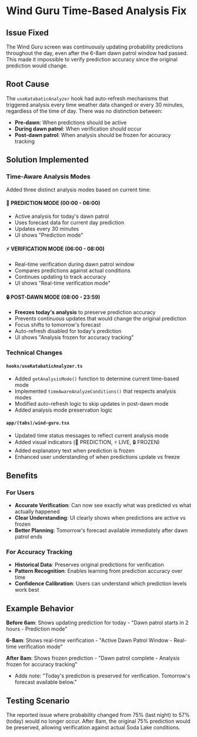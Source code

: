 # Wind Guru Time-Based Analysis Fix

## Issue Fixed
The Wind Guru screen was continuously updating probability predictions throughout the day, even after the 6-8am dawn patrol window had passed. This made it impossible to verify prediction accuracy since the original prediction would change.

## Root Cause
The `useKatabaticAnalyzer` hook had auto-refresh mechanisms that triggered analysis every time weather data changed or every 30 minutes, regardless of the time of day. There was no distinction between:
- **Pre-dawn**: When predictions should be active
- **During dawn patrol**: When verification should occur  
- **Post-dawn patrol**: When analysis should be frozen for accuracy tracking

## Solution Implemented

### Time-Aware Analysis Modes
Added three distinct analysis modes based on current time:

#### 🔮 PREDICTION MODE (00:00 - 06:00)
- Active analysis for today's dawn patrol
- Uses forecast data for current day prediction  
- Updates every 30 minutes
- UI shows "Prediction mode"

#### ⚡ VERIFICATION MODE (06:00 - 08:00) 
- Real-time verification during dawn patrol window
- Compares predictions against actual conditions
- Continues updating to track accuracy
- UI shows "Real-time verification mode"

#### 🔒 POST-DAWN MODE (08:00 - 23:59)
- **Freezes today's analysis** to preserve prediction accuracy
- Prevents continuous updates that would change the original prediction
- Focus shifts to tomorrow's forecast
- Auto-refresh disabled for today's prediction
- UI shows "Analysis frozen for accuracy tracking"

### Technical Changes

#### `hooks/useKatabaticAnalyzer.ts`
- Added `getAnalysisMode()` function to determine current time-based mode
- Implemented `timeAwareAnalyzeConditions()` that respects analysis modes
- Modified auto-refresh logic to skip updates in post-dawn mode
- Added analysis mode preservation logic

#### `app/(tabs)/wind-guru.tsx`
- Updated time status messages to reflect current analysis mode
- Added visual indicators (🔮 PREDICTION, ⚡ LIVE, 🔒 FROZEN)
- Added explanatory text when prediction is frozen
- Enhanced user understanding of when predictions update vs freeze

## Benefits

### For Users
- **Accurate Verification**: Can now see exactly what was predicted vs what actually happened
- **Clear Understanding**: UI clearly shows when predictions are active vs frozen
- **Better Planning**: Tomorrow's forecast available immediately after dawn patrol ends

### For Accuracy Tracking
- **Historical Data**: Preserves original predictions for verification
- **Pattern Recognition**: Enables learning from prediction accuracy over time
- **Confidence Calibration**: Users can understand which prediction levels work best

## Example Behavior

**Before 6am**: Shows updating prediction for today - "Dawn patrol starts in 2 hours - Prediction mode"

**6-8am**: Shows real-time verification - "Active Dawn Patrol Window - Real-time verification mode"  

**After 8am**: Shows frozen prediction - "Dawn patrol complete - Analysis frozen for accuracy tracking"
- Adds note: "Today's prediction is preserved for verification. Tomorrow's forecast available below."

## Testing Scenario
The reported issue where probability changed from 75% (last night) to 57% (today) would no longer occur. After 8am, the original 75% prediction would be preserved, allowing verification against actual Soda Lake conditions.
